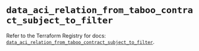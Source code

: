 # `data_aci_relation_from_taboo_contract_subject_to_filter`

Refer to the Terraform Registry for docs: [`data_aci_relation_from_taboo_contract_subject_to_filter`](https://registry.terraform.io/providers/ciscodevnet/aci/2.17.0/docs/data-sources/relation_from_taboo_contract_subject_to_filter).
